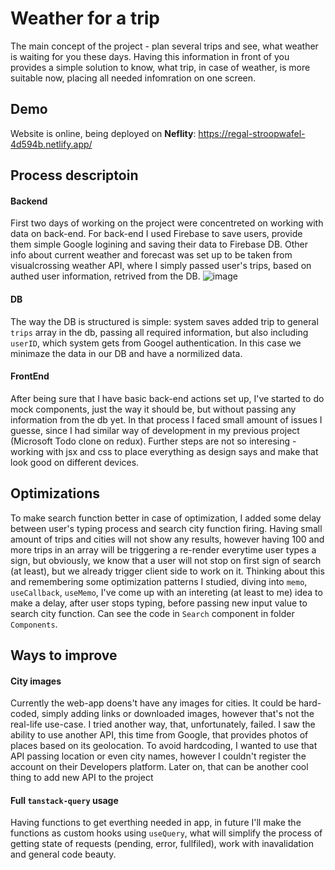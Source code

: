 
# Weather for a trip

The main concept of the project - plan several trips and see, what weather is waiting for you these days. Having this information in front of you provides a simple solution to know, what trip, in case of weather, is more suitable now, placing all needed infomration on one screen. 



## Demo
Website is online, being deployed on **Neflity**: https://regal-stroopwafel-4d594b.netlify.app/
## Process descriptoin
#### Backend
First two days of working on the project were concentreted on working with data on back-end. For back-end I used Firebase to save users, provide them simple Google logining and saving their data to Firebase DB. Other info about current weather and forecast was set up to be taken from visualcrossing weather API, where I simply passed user's trips, based on authed user information, retrived from the DB.
![image](https://github.com/Maxv1z/trip-forecast/assets/122612827/0df9bd64-f361-47a5-a6a1-e91e3d49dd08)

#### DB 
The way the DB is structured is simple: system saves added trip to general `trips` array in the db, passing all required information, but also including `userID`, which system gets from Googel authentication. In this case we minimaze the data in our DB and have a normilized data.
#### FrontEnd 
After being sure that I have basic back-end actions set up, I've started to do mock components, just the way it should be, but without passing any information from the db yet. In that process I faced small amount of issues I guesse, since I had similar way of development in my previous project (Microsoft Todo clone on redux). 
Further steps are not so interesing - working with jsx and css to place everything as design says and make that look good on different devices.

## Optimizations
To make search function better in case of optimization, I added some delay between user's typing process and search city function firing. Having small amount of trips and cities will not show any results, however having 100 and more trips in an array will be triggering a re-render everytime user types a sign, but obviously, we know that a user will not stop on first sign of search (at least), but we already trigger client side to work on it. Thinking about this and remembering some optimization patterns I studied, diving into `memo`, `useCallback`, `useMemo`, I've come up with an intereting (at least to me) idea to make a delay, after user stops typing, before passing new input value to search city function. Can see the code in `Search` component in folder `Components`.

## Ways to improve
#### City images
Currently the web-app doens't have any images for cities. It could be hard-coded, simply adding links or downloaded images, however that's not the real-life use-case. I tried another way, that, unfortunately, failed. I saw the ability to use another API, this time from Google, that provides photos of places based on its geolocation. To avoid hardcoding, I wanted to use that API passing location or even city names, however I couldn't register the account on their Developers platform. Later on, that can be another cool thing to add new API to the project
#### Full `tanstack-query` usage
Having functions to get everthing needed in app, in future I'll make the functions as custom hooks using `useQuery`, what will simplify the process of getting state of requests (pending, error, fullfiled), work with inavalidation and general code beauty. 
